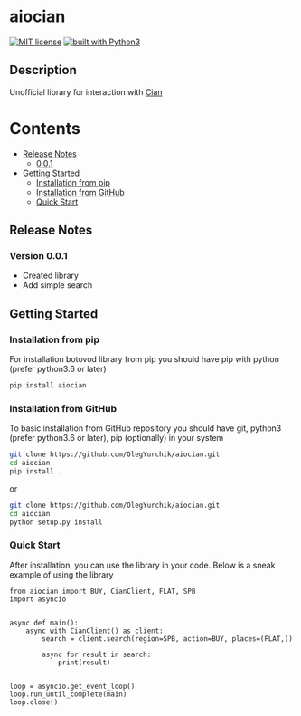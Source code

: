 # aiocian
[![MIT license](https://img.shields.io/badge/license-MIT-blue.svg)](
https://github.com/OlegYurchik/aiocian/blob/master/LICENSE)
[![built with Python3](https://img.shields.io/badge/built%20with-Python3-red.svg)](
https://www.python.org/)
## Description
Unofficial library for interaction with [Cian](https://cian.ru)

Contents
=================
* [Release Notes](#release-notes)
  * [0.0.1](#version-0-0-1)
* [Getting Started](#getting-started)
  * [Installation from pip](#installation-from-pip)
  * [Installation from GitHub](#installation-from-github)
  * [Quick Start](#quick-start)
## Release Notes
### Version 0.0.1
* Created library
* Add simple search
## Getting Started
### Installation from pip
For installation botovod library from pip you should have pip with python (prefer python3.6 or
later)
```bash
pip install aiocian
```
### Installation from GitHub
To basic installation from GitHub repository you should have git, python3 (prefer python3.6 or
later), pip (optionally) in your system
```bash
git clone https://github.com/OlegYurchik/aiocian.git
cd aiocian
pip install .
```
or
```bash
git clone https://github.com/OlegYurchik/aiocian.git
cd aiocian
python setup.py install
```
### Quick Start
After installation, you can use the library in your code. Below is a sneak example of using the
library
```python3
from aiocian import BUY, CianClient, FLAT, SPB
import asyncio


async def main():
    async with CianClient() as client:
        search = client.search(region=SPB, action=BUY, places=(FLAT,))

        async for result in search:
            print(result)


loop = asyncio.get_event_loop()
loop.run_until_complete(main)
loop.close()
```
